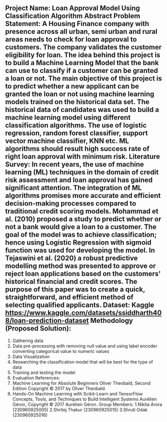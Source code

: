 Project Name: Loan Approval Model Using Classification Algorithm
Abstract
Problem Statement: A Housing Finance company with presence across all urban, semi
urban and rural areas needs to check for loan approval to customers. The company validates
the customer eligibility for loan. The idea behind this project is to build a Machine Learning
Model that the bank can use to classify if a customer can be granted a loan or not. The main
objective of this project is to predict whether a new applicant can be granted the loan or not
using machine learning models trained on the historical data set. The historical data of
candidates was used to build a machine learning model using different classification
algorithms. The use of logistic regression, random forest classifier, support vector machine
classifier, KNN etc. ML algorithms should result high success rate of right loan approval
with minimum risk.
Literature Survey: In recent years, the use of machine learning (ML) techniques in the
domain of credit risk assessment and loan approval has gained significant attention. The
integration of ML algorithms promises more accurate and efficient decision-making
processes compared to traditional credit scoring models.
Mohammad et al. (2010) proposed a study to predict whether or not a bank would give a
loan to a customer. The goal of the model was to achieve classification; hence using Logistic
Regression with sigmoid function was used for developing the model.
In Tejaswini et al. (2020) a robust predictive modelling method was presented to approve or
reject loan applications based on the customers' historical financial and credit scores. The
purpose of this paper was to create a quick, straightforward, and efficient method of selecting
qualified applicants.
Dataset: Kaggle
 https://www.kaggle.com/datasets/ssiddharth408/loan-prediction-dataset
Methodology (Proposed Solution):
----------------------------------------------------------------------------------------------------
1. Gathering data
2. Data pre-processing with removing null value and using label encoder converting
categorical value to numeric values
3. Data Visualization
4. Researching the classification model that will be best for the type of data
5. Training and testing the model
6. Evaluation
References:
1. Machine Learning for Absolute Beginners Oliver Theobald, Second Edition Copyright
© 2017 by Oliver Theobald.
2. Hands-On Machine Learning with Scikit-Learn and TensorFlow Concepts, Tools, and
Techniques to Build Intelligent Systems Aurélien Géron, Copyright ©
2017 Aurélien Géron.
Group Members:
1.Nikita Arora (230960925005)
2.Shritej Thakur (230960925015)
3.Shruti Odak (230960925016)

